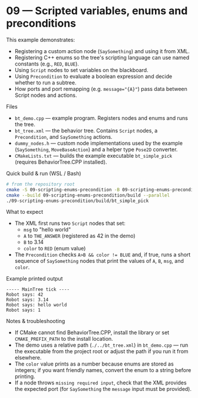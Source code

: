 # 09 — Scripted variables, enums and preconditions

This example demonstrates:

- Registering a custom action node (`SaySomething`) and using it from XML.
- Registering C++ enums so the tree's scripting language can use named constants (e.g., `RED`, `BLUE`).
- Using `Script` nodes to set variables on the blackboard.
- Using `Precondition` to evaluate a boolean expression and decide whether to run a subtree.
- How ports and port remapping (e.g. `message="{A}"`) pass data between Script nodes and actions.

Files

- `bt_demo.cpp` — example program. Registers nodes and enums and runs the tree.
- `bt_tree.xml` — the behavior tree. Contains `Script` nodes, a `Precondition`, and `SaySomething` actions.
- `dummy_nodes.h` — custom node implementations used by the example (`SaySomething`, `MoveBaseAction`) and a helper type `Pose2D` converter.
- `CMakeLists.txt` — builds the example executable `bt_simple_pick` (requires BehaviorTree.CPP installed).

Quick build & run (WSL / Bash)

```bash
# from the repository root
cmake -S 09-scripting-enums-precondition -B 09-scripting-enums-precondition/build
cmake --build 09-scripting-enums-precondition/build --parallel
./09-scripting-enums-precondition/build/bt_simple_pick
```

What to expect

- The XML first runs two `Script` nodes that set:
  - `msg` to "hello world"
  - `A` to `THE_ANSWER` (registered as 42 in the demo)
  - `B` to 3.14
  - `color` to `RED` (enum value)
- The `Precondition` checks `A>B && color != BLUE` and, if true, runs a short sequence of `SaySomething` nodes that print the values of `A`, `B`, `msg`, and `color`.

Example printed output

```text
----- MainTree tick ----
Robot says: 42
Robot says: 3.14
Robot says: hello world
Robot says: 1
```

Notes & troubleshooting

- If CMake cannot find BehaviorTree.CPP, install the library or set `CMAKE_PREFIX_PATH` to the install location.
- The demo uses a relative path (`./../bt_tree.xml`) in `bt_demo.cpp` — run the executable from the project root or adjust the path if you run it from elsewhere.
- The `color` value prints as a number because enums are stored as integers; if you want friendly names, convert the enum to a string before printing.
- If a node throws `missing required input`, check that the XML provides the expected port (for `SaySomething` the `message` input must be provided).

